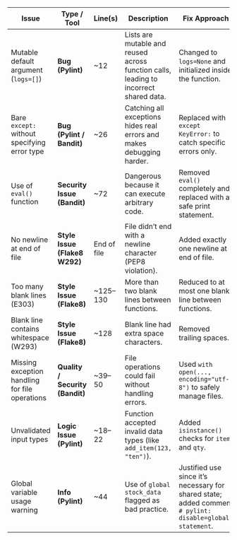 | **Issue**                                      | **Type / Tool**                 | **Line(s)** | **Description**                                                                       | **Fix Approach**                                                                                         |
| ---------------------------------------------- | ------------------------------- | ----------- | ------------------------------------------------------------------------------------- | -------------------------------------------------------------------------------------------------------- |
| Mutable default argument (`logs=[]`)           | **Bug (Pylint)**                | ~12         | Lists are mutable and reused across function calls, leading to incorrect shared data. | Changed to `logs=None` and initialized inside the function.                                              |
| Bare `except:` without specifying error type   | **Bug (Pylint / Bandit)**       | ~26         | Catching all exceptions hides real errors and makes debugging harder.                 | Replaced with `except KeyError:` to catch specific errors only.                                          |
| Use of `eval()` function                       | **Security Issue (Bandit)**     | ~72         | Dangerous because it can execute arbitrary code.                                      | Removed `eval()` completely and replaced with a safe print statement.                                    |
| No newline at end of file                      | **Style Issue (Flake8 W292)**   | End of file | File didn’t end with a newline character (PEP8 violation).                            | Added exactly one newline at end of file.                                                                |
| Too many blank lines (E303)                    | **Style Issue (Flake8)**        | ~125–130    | More than two blank lines between functions.                                          | Reduced to at most one blank line between functions.                                                     |
| Blank line contains whitespace (W293)          | **Style Issue (Flake8)**        | ~128        | Blank line had extra space characters.                                                | Removed trailing spaces.                                                                                 |
| Missing exception handling for file operations | **Quality / Security (Bandit)** | ~39–50      | File operations could fail without handling errors.                                   | Used `with open(..., encoding="utf-8")` to safely manage files.                                          |
| Unvalidated input types                        | **Logic Issue (Pylint)**        | ~18–22      | Function accepted invalid data types (like `add_item(123, "ten")`).                   | Added `isinstance()` checks for `item` and `qty`.                                                        |
| Global variable usage warning                  | **Info (Pylint)**               | ~44         | Use of `global stock_data` flagged as bad practice.                                   | Justified use since it’s necessary for shared state; added comment `# pylint: disable=global-statement`. |
